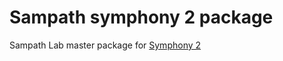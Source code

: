 # Sampath symphony 2 package
Sampath Lab master package for [Symphony 2](http://symphony-das.github.io/)

